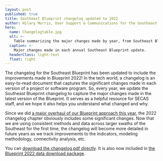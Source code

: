 ```yaml
---
layout: post
published: true
title: Southeast Blueprint changelog updated to 2022
author: Hilary Morris, User Support & Communications for the Southeast Blueprint
hero:
  name: Changelogtable.jpg
  alt: >-
    Table summarizing the major changes made by year, from Southeast Blueprint 1.0 in 2016 to Southeast Blueprint 2022 in 2022.
  caption: >-
    Major changes made in each annual Southeast Blueprint update.
  headerClass: light-text
  float: right
---
```

The changelog for the Southeast Blueprint has been updated to include the improvements made in Blueprint 2022! In the tech world, a changelog is an easy-to-read document that captures the significant changes made in each version of a project or software program. So, every year, we update the Southeast Blueprint changelog to capture the major changes made in the latest version of the Blueprint. It serves as a helpful resource for SECAS staff, and we hope it also helps you understand what changed and why.<!--more-->

Since we did [a major overhaul of our Blueprint approach this year](https://secassoutheast.org/2022/10/27/Southeast-Conservation-Blueprint-2022-is-now-available!.html), the 2022 changelog chapter obviously includes some significant changes. Now that we are using consistent methods and data across larger swaths of the Southeast for the first time, the changelog will become more detailed in future years as we track improvements to the indicators, modeling methodology, connectivity analysis, etc.

You can [download the changelog pdf directly](https://www.sciencebase.gov/catalog/file/get/5dc440b3e4b0695797584b9f?name=SE_Blueprint_Changelog.pdf). It is also now included in [the Blueprint 2022 data download package](https://www.sciencebase.gov/catalog/file/get/62d57290d34e87fffb2dda52?name=Southeast_Blueprint_2022_Data_Download.zip).
